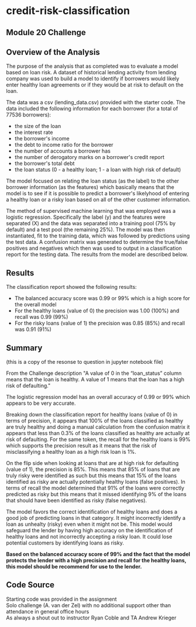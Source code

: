 # credit-risk-classification
## Module 20 Challenge  

## Overview of the Analysis

The purpose of the analysis that as completed was to evaluate a model based on loan risk.  A dataset of historical lending activity from lending company was used to build a model to identify if borrowers would likely enter healthy loan agreements or if they would be at risk to default on the loan.  

The data was a csv (lending_data.csv) provided with the starter code.  The data included the following information for each borrower (for a total of 77536 borrowers):  
* the size of the loan
* the interest rate
* the borrower's income
* the debt to income ratio for the borrower
* the number of accounts a borrower has
* the number of derogatory marks on a borrower's credit report
* the borrower's total debt
* the loan status (0 - a healthy loan; 1 - a loan with high risk of default)

The model focused on relating the loan status (as the label) to the other borrower information (as the features) which basically means that the model is to see if it is possible to predict a borrower's likelyhood of entering a healthy loan or a risky loan based on all of the other customer information.

The method of supervised machine learning that was employed was a logistic regression.  Specifically the label (y) and the features were separated (X) and the data was separated into a training pool (75% by default) and a test pool (the remaining 25%).  The model was then instantiated, fit to the training data, which was followed by predictions using the test data.  A confusion matrix was generated to determine the true/false positives and negatives which then was used to output in a classification report for the testing data.  The results from the model are described below.  

## Results  

The classification report showed the following results:  
* The balanced accuracy score was 0.99 or 99% which is a high score for the overall model  
* For the healthy loans (value of 0) the precision was 1.00 (100%) and recall was 0.99 (99%)  
* For the risky loans (value of 1) the precision was 0.85 (85%) and recall was 0.91 (91%)  

## Summary
(this is a copy of the resonse to question in jupyter notebook file)  

From the Challenge description "A value of 0 in the “loan_status” column means that the loan is healthy. A value of 1 means that the loan has a high risk of defaulting."

The logistic regression model has an overall accuracy of 0.99 or 99% which appears to be very accurate.

Breaking down the classification report for healthy loans (value of 0) in terms of precision, it appears that 100% of the loans classified as healthy are truly healthy and doing a manual calculation from the confusion matrix it appears that less than 0.3% of the loans classified as healthy are actually at risk of defaulting. For the same token, the recall for the healthy loans is 99% which supports the precision result as it means that the risk of misclassifying a healthy loan as a high risk loan is 1%.

On the flip side when looking at loans that are at high risk for defaulting (value of 1), the precision is 85%. This means that 85% of loans that are truly risky were identified as such but this means that 15% of the loans identified as risky are actually potentially healthy loans (false positives). In terms of recall the model determined that 91% of the loans were correctly predicted as risky but this means that it missed identifying 9% of the loans that should have been identified as risky (false negatives).

The model favors the correct identification of healthy loans and does a good job of predicting loans in that category. It might incorrectly identify a loan as unhealty (risky) even when it might not be. This model would safeguard the lender by having high accuracy on the identification of healthy loans and not incorrectly accepting a risky loan. It could lose potential customers by identifying loans as risky.   

**Based on the balanced accuracy score of 99% and the fact that the model protects the lender with a high precision and recall for the healthy loans, this model should be recommend for use to the lender.**

## Code Source  
Starting code was provided in the assignment  
Solo challenge (A. van der Zel) with no additional support other than attendance in general office hours  
As always a shout out to instructor Ryan Coble and TA Andrew Krieger    
